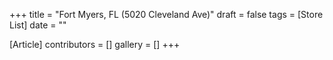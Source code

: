 +++
title = "Fort Myers, FL (5020 Cleveland Ave)"
draft = false
tags = [Store List]
date = ""

[Article]
contributors = []
gallery = []
+++
